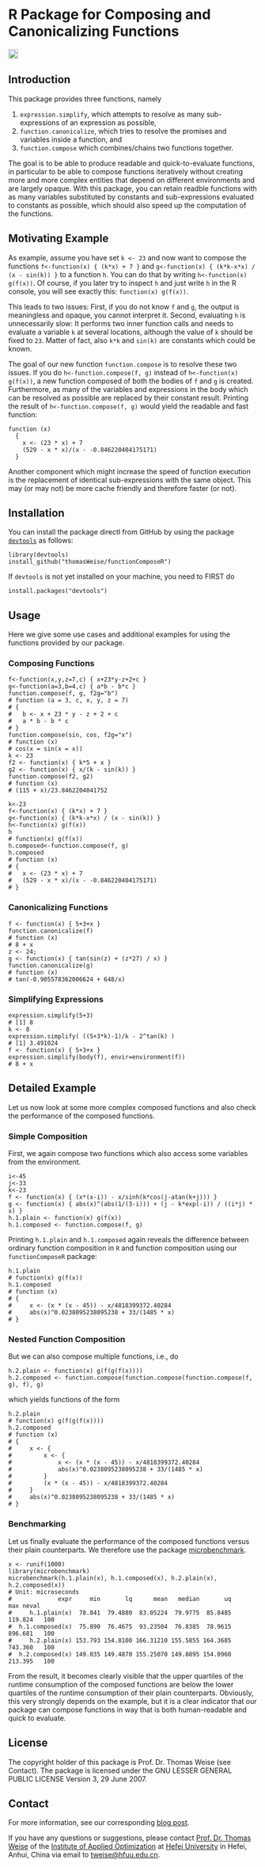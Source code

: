 # R Package for Composing and Canonicalizing Functions

[<img alt="Travis CI Build Status" src="https://img.shields.io/travis/thomasWeise/functionComposeR/master.svg" height="20"/>](https://travis-ci.org/thomasWeise/functionComposeR/)

## Introduction

This package provides three functions, namely

1. `expression.simplify`, which attempts to resolve as many sub-expressions of an expression as possible,
2. `function.canonicalize`, which tries to resolve the promises and variables inside a function, and
3. `function.compose` which combines/chains two functions together.

The goal is to be able to produce readable and quick-to-evaluate functions,
in particular to be able to compose functions iteratively without creating
more and more complex entities that depend on different environments and are
largely opaque. With this package, you can retain readble functions with
as many variables substituted by constants and sub-expressions evaluated to
constants as possible, which should also speed up the computation of the
functions.

## Motivating Example

As example, assume you have set `k <- 23` and now want to compose the
functions `f<-function(x) { (k*x) + 7 }` and
`g<-function(x) { (k*k-x*x) / (x - sin(k)) }` to a function `h`.
You can do that by writing `h<-function(x) g(f(x))`.
Of course, if you later try to inspect `h` and just write `h` in the R console,
you will see exactly this: `function(x) g(f(x))`.

This leads to two issues: First, if you do not know `f` and `g`, the output
is meaningless and opaque, you cannot interpret it.
Second, evaluating `h` is unnecessarily slow: It performs
two inner function calls and needs to evaluate a variable `k` at several
locations, although the value of `k` should be fixed to `23`.
Matter of fact, also `k*k` and `sin(k)` are constants which could
be known.

The goal of our new function `function.compose` is to resolve these two issues.
If you do `h<-function.compose(f, g)` instead of `h<-function(x) g(f(x))`, a
new function composed of both the bodies of `f` and `g` is created.
Furthermore, as many of the variables and expressions in the body which can
be resolved as possible are replaced by their constant result. Printing the
result of `h<-function.compose(f, g)` would yield the readable and fast function:

    function (x)
      {
        x <- (23 * x) + 7
        (529 - x * x)/(x - -0.846220404175171)
      }

Another component which might increase the speed of function execution is
the replacement of identical sub-expressions with the same object. This may
(or may not) be more cache friendly and therefore faster (or not).
    
    
## Installation

You can install the package directl from GitHub by using the package
[`devtools`](http://cran.r-project.org/web/packages/devtools/index.html) as
follows:

    library(devtools)
    install_github("thomasWeise/functionComposeR")

If `devtools` is not yet installed on your machine, you need to FIRST do

    install.packages("devtools")
    
## Usage

Here we give some use cases and additional examples for using the functions provided by our package.

### Composing Functions

    f<-function(x,y,z=7,c) { x+23*y-z+2+c }
    g<-function(a=3,b=4,c) { a*b - b*c }
    function.compose(f, g, f2g="b")
    # function (a = 3, c, x, y, z = 7)
    # {
    #   b <- x + 23 * y - z + 2 + c
    #   a * b - b * c
    # }
    function.compose(sin, cos, f2g="x")
    # function (x)
    # cos(x = sin(x = x))
    k <- 23
    f2 <- function(x) { k*5 + x }
    g2 <- function(x) { x/(k - sin(k)) }
    function.compose(f2, g2)
    # function (x)
    # (115 + x)/23.8462204041752
    
    k<-23
    f<-function(x) { (k*x) + 7 }
    g<-function(x) { (k*k-x*x) / (x - sin(k)) }
    h<-function(x) g(f(x))
    h
    # function(x) g(f(x))
    h.composed<-function.compose(f, g)
    h.composed
    # function (x)
    # {
    #   x <- (23 * x) + 7
    #   (529 - x * x)/(x - -0.846220404175171)
    # }

### Canonicalizing Functions

    f <- function(x) { 5+3+x }
    function.canonicalize(f)
    # function (x)
    # 8 + x
    z <- 24;
    g <- function(x) { tan(sin(z) + (z*27) / x) }
    function.canonicalize(g)
    # function (x)
    # tan(-0.905578362006624 + 648/x)

### Simplifying Expressions

    expression.simplify(5+3)
    # [1] 8
    k <- 8
    expression.simplify( ((5+3*k)-1)/k - 2^tan(k) )
    # [1] 3.491024
    f <- function(x) { 5+3+x }
    expression.simplify(body(f), envir=environment(f))
    # 8 + x


## Detailed Example
Let us now look at some more complex composed functions and also check the performance of the composed functions.

### Simple Composition

First, we again compose two functions which also access some variables from the environment.

    i<-45
    j<-33
    k<-23
    f <- function(x) { (x*(x-i)) - x/sinh(k*cos(j-atan(k+j))) }
    g <- function(x) { abs(x)^(abs(1/(3-i))) + (j - k*exp(-i)) / ((i*j) * x) }
    h.1.plain <- function(x) g(f(x))
    h.1.composed <- function.compose(f, g)

Printing `h.1.plain` and `h.1.composed` again reveals the difference between ordinary function composition in `R` and function composition using our `functionComposeR` package:

    h.1.plain
    # function(x) g(f(x))
    h.1.composed
    # function (x) 
    # {
    #     x <- (x * (x - 45)) - x/4818399372.40284
    #     abs(x)^0.0238095238095238 + 33/(1485 * x)
    # }
    
### Nested Function Composition

But we can also compose multiple functions, i.e., do

    h.2.plain <- function(x) g(f(g(f(x))))
    h.2.composed <- function.compose(function.compose(function.compose(f, g), f), g)

which yields functions of the form

    h.2.plain
    # function(x) g(f(g(f(x))))
    h.2.composed
    # function (x) 
    # {
    #     x <- {
    #         x <- {
    #             x <- (x * (x - 45)) - x/4818399372.40284
    #             abs(x)^0.0238095238095238 + 33/(1485 * x)
    #         }
    #         (x * (x - 45)) - x/4818399372.40284
    #     }
    #     abs(x)^0.0238095238095238 + 33/(1485 * x)
    # }
    
### Benchmarking

Let us finally evaluate the performance of the composed functions versus their plain counterparts. We therefore use the package [microbenchmark](http://cran.r-project.org/web/packages/microbenchmark/index.html).

    x <- runif(1000)
    library(microbenchmark)
    microbenchmark(h.1.plain(x), h.1.composed(x), h.2.plain(x), h.2.composed(x))
    # Unit: microseconds
    #             expr     min       lq      mean   median       uq     max neval
    #     h.1.plain(x)  78.841  79.4880  83.05224  79.9775  85.8485 119.824   100
    #  h.1.composed(x)  75.890  76.4675  93.23504  76.8385  78.9615 896.681   100
    #     h.2.plain(x) 153.793 154.8100 166.31210 155.5855 164.3685 743.360   100
    #  h.2.composed(x) 149.035 149.4870 155.25070 149.8895 154.0960 213.395   100

From the result, it becomes clearly visible that the upper quartiles of the runtime consumption of the composed functions are below the lower quartiles of the runtime consumption of their plain counterparts. Obviously, this very strongly depends on the example, but it is a clear indicator that our package can compose functions in way that is both human-readable and quick to evaluate.

## License

The copyright holder of this package is Prof. Dr. Thomas Weise (see Contact).
The package is licensed under the  GNU LESSER GENERAL PUBLIC LICENSE Version 3, 29 June 2007.

## Contact

For more information, see our corresponding [blog post](http://iao.hfuu.edu.cn/blogs/programming-blog/131).

If you have any questions or suggestions, please contact
[Prof. Dr. Thomas Weise](http://iao.hfuu.edu.cn/team/director) of the
[Institute of Applied Optimization](http://iao.hfuu.edu.cn/) at
[Hefei University](http://www.hfuu.edu.cn) in
Hefei, Anhui, China via
email to [tweise@hfuu.edu.cn](mailto:tweise@hfuu.edu.cn).
